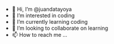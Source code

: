 - 👋 Hi, I’m @juandatayoya
- 👀 I’m interested in coding
- 🌱 I’m currently learning coding
- 💞️ I’m looking to collaborate on learning
- 📫 How to reach me ...

<!---
juandatayoya/juandatayoya is a ✨ special ✨ repository because its `README.md` (this file) appears on your GitHub profile.
You can click the Preview link to take a look at your changes.
--->
